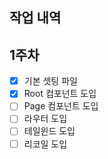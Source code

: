 ## 작업 내역
## 1주차
- [x] 기본 셋팅 파일
- [x] Root 컴포넌트 도입
- [ ] Page 컴포넌트 도입
- [ ] 라우터 도입
- [ ] 테일윈드 도입
- [ ] 리코일 도입